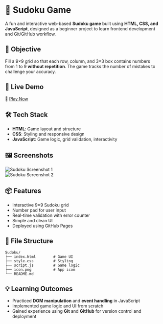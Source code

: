 
# 🧩 Sudoku Game

A fun and interactive web-based **Sudoku game** built using **HTML, CSS, and JavaScript**, designed as a beginner project to learn frontend development and Git/GitHub workflow.

## 🎯 Objective

Fill a 9×9 grid so that each row, column, and 3×3 box contains numbers from 1 to 9 **without repetition**. The game tracks the number of mistakes to challenge your accuracy.

## 🚀 Live Demo

🔗 [Play Now](https://flashingcards.github.io/Sudoku/)

## 🛠️ Tech Stack

- **HTML**: Game layout and structure  
- **CSS**: Styling and responsive design  
- **JavaScript**: Game logic, grid validation, interactivity

## 🖼️ Screenshots

![Sudoku Screenshot 1](screenshot1.png)  
![Sudoku Screenshot 2](screenshot2.png)

## 📦 Features

- Interactive 9×9 Sudoku grid
- Number pad for user input
- Real-time validation with error counter
- Simple and clean UI
- Deployed using GitHub Pages

## 📁 File Structure

```
Sudoku/
├── index.html        # Game UI
├── style.css         # Styling
├── script.js         # Game logic
├── icon.png          # App icon
└── README.md
```

## 💡 Learning Outcomes

- Practiced **DOM manipulation** and **event handling** in JavaScript  
- Implemented game logic and UI from scratch  
- Gained experience using **Git** and **GitHub** for version control and deployment
